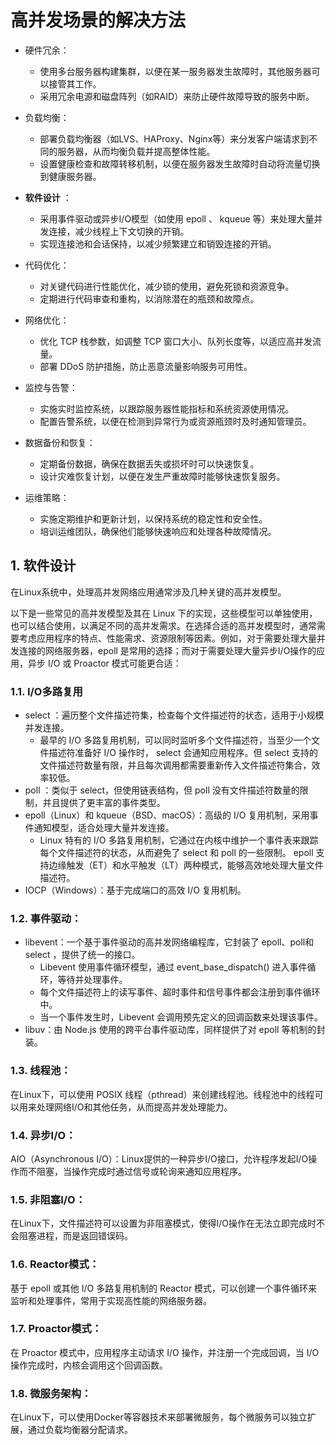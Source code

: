 # 高并发场景的解决方法
- 硬件冗余：
    - 使用多台服务器构建集群，以便在某一服务器发生故障时，其他服务器可以接管其工作。
    - 采用冗余电源和磁盘阵列（如RAID）来防止硬件故障导致的服务中断。

- 负载均衡：
    - 部署负载均衡器（如LVS、HAProxy、Nginx等）来分发客户端请求到不同的服务器，从而均衡负载并提高整体性能。
    - 设置健康检查和故障转移机制，以便在服务器发生故障时自动将流量切换到健康服务器。

- **软件设计** ：
    - 采用事件驱动或异步I/O模型（如使用 epoll 、 kqueue 等）来处理大量并发连接，减少线程上下文切换的开销。
    - 实现连接池和会话保持，以减少频繁建立和销毁连接的开销。

- 代码优化：
    - 对关键代码进行性能优化，减少锁的使用，避免死锁和资源竞争。
    - 定期进行代码审查和重构，以消除潜在的瓶颈和故障点。

- 网络优化：
    - 优化 TCP 栈参数，如调整 TCP 窗口大小、队列长度等，以适应高并发流量。
    - 部署 DDoS 防护措施，防止恶意流量影响服务可用性。

- 监控与告警：
    - 实施实时监控系统，以跟踪服务器性能指标和系统资源使用情况。
    - 配置告警系统，以便在检测到异常行为或资源瓶颈时及时通知管理员。

- 数据备份和恢复：
    - 定期备份数据，确保在数据丢失或损坏时可以快速恢复。
    - 设计灾难恢复计划，以便在发生严重故障时能够快速恢复服务。

- 运维策略：
    - 实施定期维护和更新计划，以保持系统的稳定性和安全性。
    - 培训运维团队，确保他们能够快速响应和处理各种故障情况。

## 1. 软件设计
在Linux系统中，处理高并发网络应用通常涉及几种关键的高并发模型。

以下是一些常见的高并发模型及其在 Linux 下的实现，这些模型可以单独使用，也可以结合使用，以满足不同的高并发需求。在选择合适的高并发模型时，通常需要考虑应用程序的特点、性能需求、资源限制等因素。例如，对于需要处理大量并发连接的网络服务器，epoll 是常用的选择；而对于需要处理大量异步I/O操作的应用，异步 I/O 或 Proactor 模式可能更合适：

### 1.1. I/O多路复用
- select ：遍历整个文件描述符集，检查每个文件描述符的状态，适用于小规模并发连接。
    - 最早的 I/O 多路复用机制，可以同时监听多个文件描述符，当至少一个文件描述符准备好 I/O 操作时， select 会通知应用程序。但 select 支持的文件描述符数量有限，并且每次调用都需要重新传入文件描述符集合，效率较低。
- poll ：类似于 select，但使用链表结构，但 poll 没有文件描述符数量的限制，并且提供了更丰富的事件类型。
- epoll（Linux）和 kqueue（BSD、macOS）：高级的 I/O 复用机制，采用事件通知模型，适合处理大量并发连接。
    - Linux 特有的 I/O 多路复用机制，它通过在内核中维护一个事件表来跟踪每个文件描述符的状态，从而避免了 select 和 poll 的一些限制。 epoll 支持边缘触发（ET）和水平触发（LT）两种模式，能够高效地处理大量文件描述符。
- IOCP（Windows）：基于完成端口的高效 I/O 复用机制。

### 1.2. 事件驱动：
- libevent：一个基于事件驱动的高并发网络编程库，它封装了 epoll、poll和select ，提供了统一的接口。
    - Libevent 使用事件循环模型，通过 event_base_dispatch() 进入事件循环，等待并处理事件。
    - 每个文件描述符上的读写事件、超时事件和信号事件都会注册到事件循环中。
    - 当一个事件发生时，Libevent 会调用预先定义的回调函数来处理该事件。
- libuv：由 Node.js 使用的跨平台事件驱动库，同样提供了对 epoll 等机制的封装。

### 1.3. 线程池：
在Linux下，可以使用 POSIX 线程（pthread）来创建线程池。线程池中的线程可以用来处理网络I/O和其他任务，从而提高并发处理能力。

### 1.4. 异步I/O：
AIO（Asynchronous I/O）：Linux提供的一种异步I/O接口，允许程序发起I/O操作而不阻塞，当操作完成时通过信号或轮询来通知应用程序。

### 1.5. 非阻塞I/O：
在Linux下，文件描述符可以设置为非阻塞模式，使得I/O操作在无法立即完成时不会阻塞进程，而是返回错误码。

### 1.6. Reactor模式：
基于 epoll 或其他 I/O 多路复用机制的 Reactor 模式，可以创建一个事件循环来监听和处理事件，常用于实现高性能的网络服务器。

### 1.7. Proactor模式：
在 Proactor 模式中，应用程序主动请求 I/O 操作，并注册一个完成回调，当 I/O 操作完成时，内核会调用这个回调函数。

### 1.8. 微服务架构：
在Linux下，可以使用Docker等容器技术来部署微服务，每个微服务可以独立扩展，通过负载均衡器分配请求。



